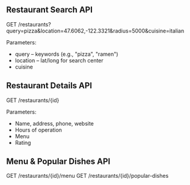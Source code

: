 
## Restaurant Search API
GET /restaurants?query=pizza&location=47.6062,-122.3321&radius=5000&cuisine=italian

Parameters:
- query – keywords (e.g., "pizza", "ramen")
- location – lat/long for search center
- cuisine

## Restaurant Details API
GET /restaurants/{id}

Parameters:
- Name, address, phone, website
- Hours of operation
- Menu
- Rating

## Menu & Popular Dishes API
GET /restaurants/{id}/menu
GET /restaurants/{id}/popular-dishes